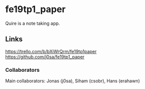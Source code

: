 # fe19tp1_paper
  Quire is a note taking app.

## Links
  https://trello.com/b/bXiWrQrm/fe19tp1paper
  https://github.com/j0sa/fe19tp1_paper

### Collaborators
  Main collaborators:
    Jonas (j0sa),
    Siham (csobr),
    Hans (erahawn)